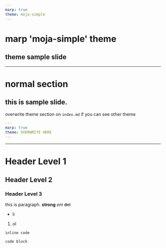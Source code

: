 ```yaml
---
marp: true
theme: moja-simple
---
```


<!-- _class: cover -->

# marp 'moja-simple' theme

## theme sample slide

---

# normal section

## this is sample slide.

overwrite theme section on `index.md` if you can see other theme

```yaml
---
marp: true
theme: OVERWRITE HERE
---

```

---

# Header Level 1

## Header Level 2

### Header Level 3

this is paragraph. **strong** _em_ ~~del~~

- li

1. ol

`inline code`

```text
code block
```
